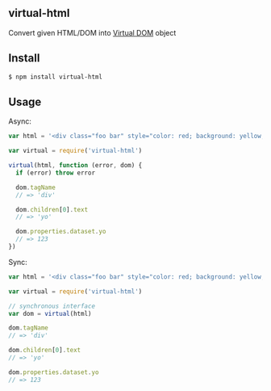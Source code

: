 ## virtual-html

Convert given HTML/DOM into [Virtual DOM](http://npmjs.org/virtual-dom) object

## Install

```bash
$ npm install virtual-html
```

## Usage

Async:

```js
var html = '<div class="foo bar" style="color: red; background: yellow;" data-yo="123">yo</div>';

var virtual = require('virtual-html')

virtual(html, function (error, dom) {
  if (error) throw error

  dom.tagName
  // => 'div'

  dom.children[0].text
  // => 'yo'

  dom.properties.dataset.yo
  // => 123
})
```
Sync:

```js
var html = '<div class="foo bar" style="color: red; background: yellow;" data-yo="123">yo</div>';

var virtual = require('virtual-html')

// synchronous interface
var dom = virtual(html)

dom.tagName
// => 'div'

dom.children[0].text
// => 'yo'

dom.properties.dataset.yo
// => 123
```
